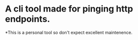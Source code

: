 # A cli tool made for pinging http endpoints.

*This is a personal tool so don't expect excellent maintenence.
